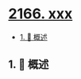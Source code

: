 # [2166. xxx](https://github.com/Tdahuyou/TNotes.leetcode/tree/main/notes/2166.%20xxx)

<!-- region:toc -->

- [1. 📝 概述](#1--概述)

<!-- endregion:toc -->

## 1. 📝 概述
